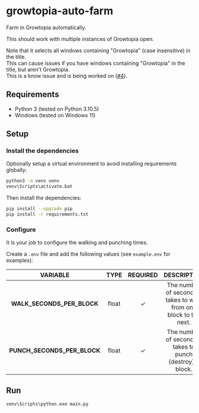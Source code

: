 # growtopia-auto-farm

Farm in Growtopia automatically.

This should work with multiple instances of Growtopia open.

Note that it selects all windows containing "Growtopia" (case insensitive) in the title.\
This can cause issues if you have windows containing "Growtopia" in the title, but aren't Growtopia.\
This is a know issue and is being worked on ([#4](/../../issues/4)).

## Requirements

- Python 3 (tested on Python 3.10.5)
- Windows (tested on Windows 11)

## Setup

### Install the dependencies

Optionally setup a virtual environment to avoid installing requirements globally:

```sh
python3 -m venv venv
venv\Scripts\activate.bat
```

Then install the dependencies:

```sh
pip install --upgrade pip
pip install -r requirements.txt
```

### Configure

It is your job to configure the walking and punching times.

Create a `.env` file and add the following values (see `example.env` for examples):

| VARIABLE | TYPE | REQUIRED | DESCRIPTION |
| :-: | :-: | :-: | :-: |
| **WALK\_SECONDS\_PER\_BLOCK** | float | ✓ | The number of seconds it takes to walk from one block to the next. |
| **PUNCH\_SECONDS\_PER\_BLOCK** | float | ✓ | The number of seconds it takes to punch (destroy) a block. |

## Run

```
venv\Scripts\python.exe main.py
```

